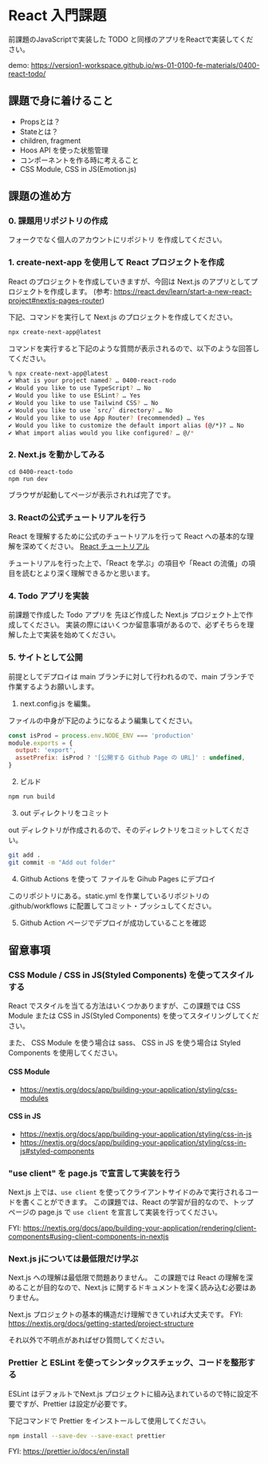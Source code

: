 
# React 入門課題

前課題のJavaScriptで実装した TODO と同様のアプリをReactで実装してください。

demo: https://version1-workspace.github.io/ws-01-0100-fe-materials/0400-react-todo/

## 課題で身に着けること

- Propsとは？
- Stateとは？
- children, fragment
- Hoos API を使った状態管理
- コンポーネントを作る時に考えること
- CSS Module, CSS in JS(Emotion.js)

## 課題の進め方

### 0. 課題用リポジトリの作成

フォークでなく個人のアカウントにリポジトリ を作成してください。

### 1. create-next-app を使用して React プロジェクトを作成

React のプロジェクトを作成していきますが、今回は Next.js のアプリとしてプロジェクトを作成します。
(参考: https://react.dev/learn/start-a-new-react-project#nextjs-pages-router)

下記、コマンドを実行して Next.js のプロジェクトを作成してください。

```bash
npx create-next-app@latest
```

コマンドを実行すると下記のような質問が表示されるので、以下のような回答してください。

```bash
% npx create-next-app@latest
✔ What is your project named? … 0400-react-rodo
✔ Would you like to use TypeScript? … No 
✔ Would you like to use ESLint? … Yes
✔ Would you like to use Tailwind CSS? … No
✔ Would you like to use `src/` directory? … No
✔ Would you like to use App Router? (recommended) … Yes
✔ Would you like to customize the default import alias (@/*)? … No
✔ What import alias would you like configured? … @/*
```


### 2. Next.js を動かしてみる

```
cd 0400-react-todo
npm run dev
```

ブラウザが起動してページが表示されれば完了です。


### 3. Reactの公式チュートリアルを行う

React を理解するために公式のチュートリアルを行って React への基本的な理解を深めてください。
[React チュートリアル](https://ja.react.dev/learn/tutorial-tic-tac-toe)


チュートリアルを行った上で、「React を学ぶ」の項目や「React の流儀」の項目を読むとより深く理解できるかと思います。

### 4. Todo アプリを実装


前課題で作成した Todo アプリを 先ほど作成した Next.js プロジェクト上で作成してください。
実装の際にはいくつか留意事項があるので、必ずそちらを理解した上で実装を始めてください。

### 5. サイトとして公開

前提としてデプロイは main ブランチに対して行われるので、main ブランチで作業するようお願いします。

1. next.config.js を編集。

ファイルの中身が下記のようになるよう編集してください。

```js
const isProd = process.env.NODE_ENV === 'production'
module.exports = {
  output: 'export',
  assetPrefix: isProd ? '[公開する Github Page の URL]' : undefined,
}
```

2. ビルド

```bash
npm run build
```

3. out ディレクトリをコミット

out ディレクトリが作成されるので、そのディレクトリをコミットしてください。

```bash
git add .
git commit -m "Add out folder"
```

4. Github Actions を使って ファイルを Gihub Pages にデプロイ

このリポジトリにある。static.yml を作業しているリポジトリの .github/workflows に配置してコミット・プッシュしてください。

5. Github Action ページでデプロイが成功していることを確認


## 留意事項

### CSS Module / CSS in JS(Styled Components) を使ってスタイルする

React でスタイルを当てる方法はいくつかありますが、この課題では CSS Module または CSS in JS(Styled Components) を使ってスタイリングしてください。

また、 CSS Module を使う場合は sass、 CSS in JS を使う場合は Styled Components を使用してください。

#### CSS Module

- https://nextjs.org/docs/app/building-your-application/styling/css-modules

#### CSS in JS

- https://nextjs.org/docs/app/building-your-application/styling/css-in-js
- https://nextjs.org/docs/app/building-your-application/styling/css-in-js#styled-components


### "use client" を page.js で宣言して実装を行う

Next.js 上では、`use client` を使ってクライアントサイドのみで実行されるコードを書くことができます。
この課題では、React の学習が目的なので、トップページの page.js で `use client` を宣言して実装を行ってください。

FYI: https://nextjs.org/docs/app/building-your-application/rendering/client-components#using-client-components-in-nextjs

### Next.js jについては最低限だけ学ぶ

Next.js への理解は最低限で問題ありません。
この課題では React の理解を深めることが目的なので、Next.js に関するドキュメントを深く読み込む必要はありません。

Next.js プロジェクトの基本的構造だけ理解できていれば大丈夫です。
FYI: https://nextjs.org/docs/getting-started/project-structure

それ以外で不明点があればぜひ質問してください。

### Prettier と ESLint を使ってシンタックスチェック、コードを整形する

ESLint はデフォルトでNext.js プロジェクトに組み込まれているので特に設定不要ですが、Prettier は設定が必要です。

下記コマンドで Prettier をインストールして使用してください。

```bash
npm install --save-dev --save-exact prettier
```

FYI: https://prettier.io/docs/en/install


